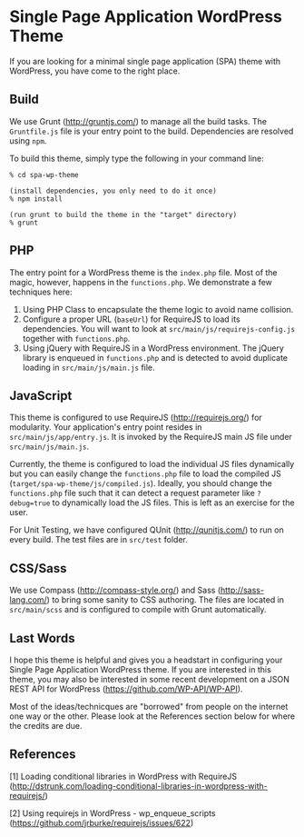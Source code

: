 Single Page Application WordPress Theme
=======================================

If you are looking for a minimal single page application (SPA) theme with WordPress, you have come to the right place.

Build
-----
We use Grunt (http://gruntjs.com/) to manage all the build tasks. The ```Gruntfile.js``` file is your entry point to the build. Dependencies are resolved using ```npm```.

To build this theme, simply type the following in your command line:

```
% cd spa-wp-theme

(install dependencies, you only need to do it once)
% npm install

(run grunt to build the theme in the "target" directory)
% grunt
```

PHP
---
The entry point for a WordPress theme is the ```index.php``` file. Most of the magic, however, happens in the ```functions.php```. We demonstrate a few techniques here:

1. Using PHP Class to encapsulate the theme logic to avoid name collision.
2. Configure a proper URL (```baseUrl```) for RequireJS to load its dependencies. You will want to look at ```src/main/js/requirejs-config.js``` together with ```functions.php```.
3. Using jQuery with RequireJS in a WordPress environment. The jQuery library is enqueued in ```functions.php``` and is detected to avoid duplicate loading in ```src/main/js/main.js``` file.

JavaScript
----------
This theme is configured to use RequireJS (http://requirejs.org/) for modularity. Your application's entry point resides in ```src/main/js/app/entry.js```. It is invoked by the RequireJS main JS file under ```src/main/js/main.js```.

Currently, the theme is configured to load the individual JS files dynamically but you can easily change the ```functions.php``` file to load the compiled JS (```target/spa-wp-theme/js/compiled.js```). Ideally, you should change the ```functions.php``` file such that it can detect a request parameter like ```?debug=true``` to dynamically load the JS files. This is left as an exercise for the user.

For Unit Testing, we have configured QUnit (http://qunitjs.com/) to run on every build. The test files are in ```src/test``` folder.

CSS/Sass
--------
We use Compass (http://compass-style.org/) and Sass (http://sass-lang.com/) to bring some sanity to CSS authoring. The files are located in ```src/main/scss``` and is configured to compile with Grunt automatically.

Last Words
----------
I hope this theme is helpful and gives you a headstart in configuring your Single Page Application WordPress theme. If you are interested in this theme, you may also be interested in some recent development on a JSON REST API for WordPress (https://github.com/WP-API/WP-API). 

Most of the ideas/technicques are "borrowed" from people on the internet one way or the other. Please look at the References section below for where the credits are due.

References
----------
[1] Loading conditional libraries in WordPress with RequireJS (http://dstrunk.com/loading-conditional-libraries-in-wordpress-with-requirejs/)

[2] Using requirejs in WordPress - wp_enqueue_scripts (https://github.com/jrburke/requirejs/issues/622)
